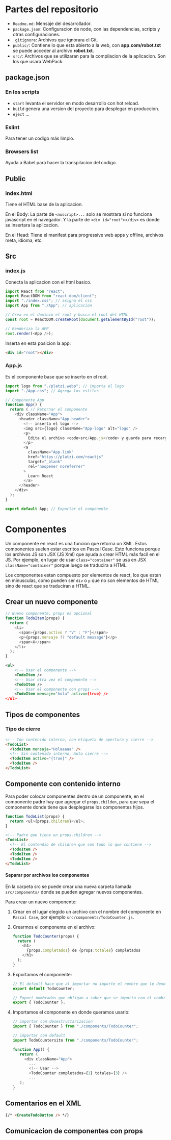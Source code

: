 # Partes del repositorio

- `Readme.md`: Mensaje del desarrollador.
- `package.json`: Configuracion de node, con las dependencias, scripts y otras configuraciones.
- `.gitignore`: Archivos que ignorara el Git.
- `public/`: Contiene lo que esta abierto a la web, con <b>app.com/robot.txt</b> se puede acceder al archivo <b>robot.txt</b>.
- `src/`: Archivos que se utilizaran para la compilacion de la aplicacion. Son los que usara WebPack.

## package.json

### En los scripts

- `start` levanta el servidor en modo desarrollo con hot reload.
- `build` genera una version del proyecto para desplegar en produccion.
- `eject` ...

### Eslint

Para tener un codigo más limpio.

### Browsers list

Ayuda a Babel para hacer la transpilacion del codigo.

## Public

### index.html

Tiene el HTML base de la aplicacion.

En el Body: La parte de `<noscript>...` solo se mostrara si no funciona javascript en el navegador. Y la parte de `<div id="root"></div>` es donde se insertara la aplicacion.

En el Head: Tiene el manifest para progressive web apps y offline, archivos meta, idioma, etc.

## Src

### index.js

Conecta la aplicacion con el html basico.

```js
import React from "react";
import ReactDOM from "react-dom/client";
import "./index.css"; // asigna el css
import App from "./App"; // aplicacion

// Crea en el dominio el root y busca el root del HTML
const root = ReactDOM.createRoot(document.getElementById("root"));

// Renderiza la APP
root.render(<App />);
```

Inserta en esta posicion la app:

```html
<div id="root"></div>
```

### App.js

Es el componente base que se inserto en el root.

```js
import logo from "./platzi.webp"; // importa el logo
import "./App.css"; // Agrega los estilos

// Componente App
function App() {
  return ( // Retornar el componente
    <div className="App">
      <header className="App-header">
        <!-- inserta el logo -->
        <img src={logo} className="App-logo" alt="logo" />
        <p>
          Edita el archivo <code>src/App.js</code> y guarda para recargar.
        </p>
        <a
          className="App-link"
          href="https://platzi.com/reactjs"
          target="_blank"
          rel="noopener noreferrer"
        >
          Learn React
        </a>
      </header>
    </div>
  );
}

export default App; // Exportar el componente
```

# Componentes

Un componente en react es una funcion que retorna un XML. Estos componentes suelen estar escritos en Pascal Case. Esto funciona porque los archivos JS son JSX (JS Xml) que ayuda a crear HTML más facil en el JS. Por ejemplo, en lugar de usar `class="container"` se usa en JSX `className="container"` porque luego se traducira a HTML.

Los componentes estan compuesto por elementos de react, los que estan en minusculas, como pueden ser `div` o `p` que no son elementos de HTML sino de react que se traduciran a HTML.

## Crear un nuevo componente

```js
// Nuevo componente, props es opcional
function TodoItem(props) {
  return (
    <li>
      <span>{props.activo ? "V" : "F"}</span>
      <p>{props.mensaje ?? "default message"}</p>
      <span>X</span>
    </li>
  );
}
```

```xml
<ul>
    <!-- Usar el componente -->
    <TodoItem />
    <!-- Usar otra vez el componente -->
    <TodoItem />
    <!-- Usar el componente con props -->
    <TodoItem mensaje="hola" activo={true} />
</ul>
```

## Tipos de componentes

### Tipo de cierre

```html
<!-- Con contenido interno, con etiqueta de apertura y cierre -->
<TodoList>
  <TodoItem mensaje="Holaaaaa" />
  <!-- Sin contenido interno, Auto cierre -->
  <TodoItem activo="{true}" />
  <TodoItem />
</TodoList>
```

## Componente con contenido interno

Para poder colocar componentes dentro de un componente, en el componente padre hay que agregar el `props.childen`, para que sepa el componente donde tiene que desplegarse los componentes hijos.

```js
function TodoList(props) {
  return <ul>{props.children}</ul>;
}
```

```html
<!-- Padre que tiene un props.children -->
<TodoList>
  <!-- El contendio de children que son todo lo que contiene -->
  <TodoItem />
  <TodoItem />
  <TodoItem />
</TodoList>
```

#### Separar por archivos los componentes

En la carpeta src se puede crear una nueva carpeta llamada `src/components/` donde se pueden agregar nuevos componentes.

Para crear un nuevo componente:

1. Crear en el lugar elegido un archivo con el nombre del componente en `Pascal Case`, por ejemplo `src/components/TodoCounter.js`.

2. Crearmos el componente en el archivo:

   ```js
   function TodoCounter(props) {
     return (
       <h1>
         {props.completados} de {props.totales} completados
       </h1>
     );
   }
   ```

3. Exportamos el componente:

   ```js
   // El default hace que al importar no importe el nombre que le demos
   export default TodoCounter;

   // Export nombrados que obligan a saber que se importo con el nombre correspondiente
   export { TodoCounter };
   ```

4. Importamos el componente en donde queramos usarlo:

   ```js
   // importar con desestructarizacion
   import { TodoCounter } from "./components/TodoCounter";

   // importar con default
   import TodoCountersito from "./components/TodoCounter";

   function App() {
      return (
        <div className="App">
          ...
          <!-- Usar -->
          <TodoCounter completados={1} totales={3} />
          ...
      );
   }
   ```

## Comentarios en el XML

```html
{/* <CreateTodoButton /> */}
```

## Comunicacion de componentes con props
